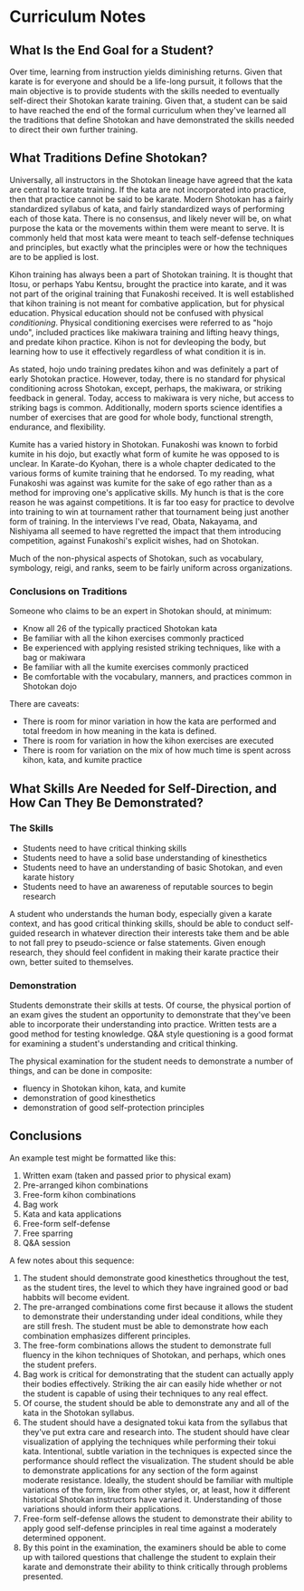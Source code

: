 # Curriculum Notes

## What Is the End Goal for a Student?

Over time, learning from instruction yields diminishing returns. Given that karate is for everyone and should be a
life-long pursuit, it follows that the main objective is to provide students with the skills needed to eventually
self-direct their Shotokan karate training. Given that, a student can be said to have reached the end of the formal
curriculum when they've learned all the traditions that define Shotokan and have demonstrated the skills needed to
direct their own further training.

## What Traditions Define Shotokan?

Universally, all instructors in the Shotokan lineage have agreed that the kata are central to karate training. If the
kata are not incorporated into practice, then that practice cannot be said to be karate. Modern Shotokan has a fairly
standardized syllabus of kata, and fairly standardized ways of performing each of those kata. There is no consensus,
and likely never will be, on what purpose the kata or the movements within them were meant to serve. It is commonly
held that most kata were meant to teach self-defense techniques and principles, but exactly what the principles were
or how the techniques are to be applied is lost.

Kihon training has always been a part of Shotokan training. It is thought that Itosu, or perhaps Yabu Kentsu, brought
the practice into karate, and it was not part of the original training that Funakoshi received. It is well established
that kihon training is not meant for combative application, but for physical education. Physical education should not
be confused with physical _conditioning_. Physical conditioning exercises were referred to as "hojo undo", included
practices like makiwara training and lifting heavy things, and predate kihon practice. Kihon is not for devleoping the
body, but learning how to use it effectively regardless of what condition it is in.

As stated, hojo undo training predates kihon and was definitely a part of early Shotokan practice. However, today,
there is no standard for physical conditioning across Shotokan, except, perhaps, the makiwara, or striking feedback in
general. Today, access to makiwara is very niche, but access to striking bags is common. Additionally, modern sports
science identifies a number of exercises that are good for whole body, functional strength, endurance, and flexibility.

Kumite has a varied history in Shotokan. Funakoshi was known to forbid kumite in his dojo, but exactly what form of
kumite he was opposed to is unclear. In Karate-do Kyohan, there is a whole chapter dedicated to the various forms of
kumite training that he endorsed. To my reading, what Funakoshi was against was kumite for the sake of ego rather than
as a method for improving one's applicative skills. My hunch is that is the core reason he was against competitions. It
is far too easy for practice to devolve into training to win at tournament rather that tournament being just another
form of training. In the interviews I've read, Obata, Nakayama, and Nishiyama all seemed to have regretted the impact
that them introducing competition, against Funakoshi's explicit wishes, had on Shotokan.

Much of the non-physical aspects of Shotokan, such as vocabulary, symbology, reigi, and ranks, seem to be fairly
uniform across organizations.

### Conclusions on Traditions

Someone who claims to be an expert in Shotokan should, at minimum:

* Know all 26 of the typically practiced Shotokan kata
* Be familiar with all the kihon exercises commonly practiced
* Be experienced with applying resisted striking techniques, like with a bag or makiwara
* Be familiar with all the kumite exercises commonly practiced
* Be comfortable with the vocabulary, manners, and practices common in Shotokan dojo

There are caveats:

* There is room for minor variation in how the kata are performed and total freedom in how meaning in the kata is defined.
* There is room for variation in how the kihon exercises are executed
* There is room for variation on the mix of how much time is spent across kihon, kata, and kumite practice

## What Skills Are Needed for Self-Direction, and How Can They Be Demonstrated?

### The Skills

* Students need to have critical thinking skills
* Students need to have a solid base understanding of kinesthetics
* Students need to have an understanding of basic Shotokan, and even karate history
* Students need to have an awareness of reputable sources to begin research

A student who understands the human body, especially given a karate context, and has good critical thinking
skills, should be able to conduct self-guided research in whatever direction their interests take them and be able to
not fall prey to pseudo-science or false statements. Given enough research, they should feel confident in making their
karate practice their own, better suited to themselves.

### Demonstration

Students demonstrate their skills at tests. Of course, the physical portion of an exam gives the student an opportunity
to demonstrate that they've been able to incorporate their understanding into practice. Written tests are a good method
for testing knowledge. Q&amp;A style questioning is a good format for examining a student's understanding and critical
thinking.

The physical examination for the student needs to demonstrate a number of things, and can be done in composite:

* fluency in Shotokan kihon, kata, and kumite
* demonstration of good kinesthetics
* demonstration of good self-protection principles

## Conclusions

An example test might be formatted like this:

1. Written exam (taken and passed prior to physical exam)
2. Pre-arranged kihon combinations
3. Free-form kihon combinations
4. Bag work
5. Kata and kata applications
6. Free-form self-defense
7. Free sparring
8. Q&amp;A session

A few notes about this sequence:

1. The student should demonstrate good kinesthetics throughout the test, as the student tires, the level to which they
   have ingrained good or bad habbits will become evident.
2. The pre-arranged combinations come first because it allows the student to demonstrate their understanding under
   ideal conditions, while they are still fresh. The student must be able to demonstrate how each combination
   emphasizes different principles.
3. The free-form combinations allows the student to demonstrate full fluency in the kihon techniques of Shotokan, and
   perhaps, which ones the student prefers.
4. Bag work is critical for demonstrating that the student can actually apply their bodies effectively. Striking the
   air can easily hide whether or not the student is capable of using their techniques to any real effect.
5. Of course, the student should be able to demonstrate any and all of the kata in the Shotokan syllabus.
6. The student should have a designated tokui kata from the syllabus that they've put extra care and research into.
   The student should have clear visualization of applying the techniques while performing their tokui kata.
   Intentional, subtle variation in the techniques is expected since the performance should reflect the visualization.
   The student should be able to demonstrate applications for any section of the form against moderate resistance.
   Ideally, the student should be familiar with multiple variations of the form, like from other styles, or, at least,
   how it different historical Shotokan instructors have varied it. Understanding of those variations should inform
   their applications.
7. Free-form self-defense allows the student to demonstrate their ability to apply good self-defense principles in real
   time against a moderately determined opponent.
8. By this point in the examination, the examiners should be able to come up with tailored questions that challenge the
   student to explain their karate and demonstrate their ability to think critically through problems presented.
